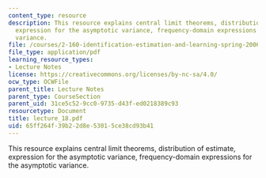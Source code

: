 ```yaml
---
content_type: resource
description: This resource explains central limit theorems, distribution of estimate,
  expression for the asymptotic variance, frequency-domain expressions for the asymptotic
  variance.
file: /courses/2-160-identification-estimation-and-learning-spring-2006/65ff264f39b22d8e53015ce38cd93b41_lecture_18.pdf
file_type: application/pdf
learning_resource_types:
- Lecture Notes
license: https://creativecommons.org/licenses/by-nc-sa/4.0/
ocw_type: OCWFile
parent_title: Lecture Notes
parent_type: CourseSection
parent_uid: 31ce5c52-9cc0-9735-d43f-ed0218389c93
resourcetype: Document
title: lecture_18.pdf
uid: 65ff264f-39b2-2d8e-5301-5ce38cd93b41
---
```

This resource explains central limit theorems, distribution of estimate, expression for the asymptotic variance, frequency-domain expressions for the asymptotic variance.